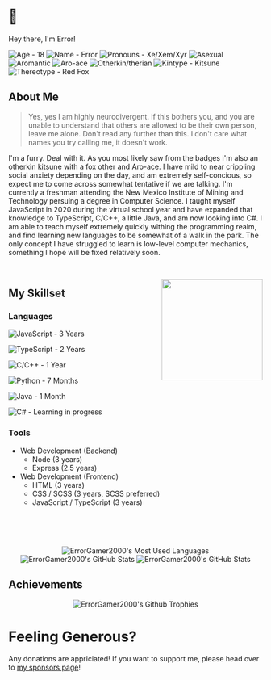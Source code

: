# 🦊

Hey there, I'm Error!
<div align="left">
<img alt="Age - 18" src="https://img.shields.io/badge/Age-18-d946ef?style=flat-square">
<img alt="Name - Error" src="https://img.shields.io/badge/Name-Error-d946ef?style=flat-square">
<img alt="Pronouns - Xe/Xem/Xyr" src="https://img.shields.io/badge/Pronouns-Xe%2FXem%2FXyr-d946ef?style=flat-square">
<img alt="Asexual" src="https://img.shields.io/badge/Asexual-a21caf?style=flat-square">
<img alt="Aromantic" src="https://img.shields.io/badge/Aromantic-16a34a?style=flat-square">
<img alt="Aro-ace" src="https://img.shields.io/badge/Aro--ace-facc15?style=flat-square">
<img alt="Otherkin/therian" src="https://img.shields.io/badge/Otherkin%2Ftherian-d946ef?style=flat-square">
<img alt="Kintype - Kitsune" src="https://img.shields.io/badge/Kintype-Kitsune-d946ef?style=flat-square">
<img alt="Thereotype - Red Fox" src="https://img.shields.io/badge/Thereotype-Red%20Fox-d946ef?style=flat-square">
</div>

## About Me

> Yes, yes I am highly neurodivergent. If this bothers you, and you are unable to understand that others are allowed to be their own person, leave me alone. Don't read any further than this. I don't care what names you try calling me, it doesn't work.

I'm a furry. Deal with it. As you most likely saw from the badges I'm also an otherkin kitsune with a fox other and Aro-ace. I have mild to near crippling social anxiety depending on the day, and am extremely self-concious, so expect me to come across somewhat tentative if we are talking. I'm currently a freshman attending the New Mexico Institute of Mining and Technology persuing a degree in Computer Science. I taught myself JavaScript in 2020 during the virtual school year and have expanded that knowledge to TypeScript, C/C++, a little Java, and am now looking into C#. I am able to teach myself extremely quickly withing the programming realm, and find learning new languages to be somewhat of a walk in the park. The only concept I have struggled to learn is low-level computer mechanics, something I hope will be fixed relatively soon.

<br />

<p align="center">
<img align="right" src="https://avatars.githubusercontent.com/u/70162741" height="200" width="200" />
<p>

## My Skillset

### Languages

![JavaScript - 3 Years](https://img.shields.io/badge/JavaScript-3%20Years-d946ef?style=flat-square&logo=javascript)

![TypeScript - 2 Years](https://img.shields.io/badge/TypeScript-2%20Years-d946ef?style=flat-square&logo=typescript)

![C/C++ - 1 Year](https://img.shields.io/badge/C%2FC%2B%2B-1%20Years-d946ef?style=flat-square&logo=c%2B%2B)

![Python - 7 Months](https://img.shields.io/badge/Python-7%20Months-d946ef?style=flat-square&logo=python)

![Java - 1 Month](https://img.shields.io/badge/Java-1%20Month-d946ef?style=flat-square&logo=oracle)

![C# - Learning in progress](https://img.shields.io/badge/C%23-Learning%20in%20progress-d946ef?style=flat-square&logo=.net)


### Tools

- Web Development (Backend)
  - Node (3 years)
  - Express (2.5 years)
- Web Development (Frontend)
  - HTML (3 years)
  - CSS / SCSS (3 years, SCSS preferred)
  - JavaScript / TypeScript (3 years)

</p>
</p>

<br clear="center" />
<br clear="left" />
<br />

<p align="center">
  <img src="https://raw.githubusercontent.com/ErrorGamer2000/ErrorGamer2000/master/generated/languages.svg" alt="ErrorGamer2000's Most Used Languages" />
  <img src="https://raw.githubusercontent.com/ErrorGamer2000/ErrorGamer2000/master/generated/overview.svg" alt="ErrorGamer2000's GitHub Stats" />
  <img src="https://github-readme-stats.vercel.app/api?username=errorgamer2000&show_icons=true&locale=en" alt="ErrorGamer2000's GitHub Stats" />
</p>

## Achievements

<p align="center"><img src="https://github-profile-trophy.vercel.app/?username=errorgamer2000&margin-w=15&margin-h=15" alt="ErrorGamer2000's Github Trophies" /></p>

# Feeling Generous?

Any donations are appriciated! If you want to support me, please head over to [my sponsors page](https://github.com/sponsors/ErrorGamer2000)!
